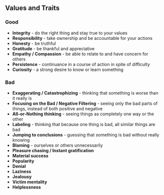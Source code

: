 ## Values and Traits


### Good
- **Integrity** - do the right thing and stay true to your values
- **Responsibility** - take ownership and be accountable for your actions
- **Honesty** - be truthful
- **Gratitude** - be thankful and appreciative
- **Empathy / Compassion** - be able to relate to and have concern for others
- **Persistence** - continuance in a course of action in spite of difficulty
- **Curiosity** - a strong desire to know or learn something


### Bad
- **Exaggerating / Catastrophizing** - thinking that something is worse than it really is
- **Focusing on the Bad / Negative Filtering** - seeing only the bad parts of things, instead of both positive and negative
- **All-or-Nothing thinking** - seeing things as completely one way or the other
- **Labeling** - thinking that because one thing is bad, all similar things are bad
- **Jumping to conclusions** - guessing that something is bad without really knowing
- **Blaming** - ourselves or others unnecessarily
- **Pleasure chasing / Instant gratification**
- **Material success**
- **Popularity**
- **Denial**
- **Laziness**
- **Jealousy**
- **Victim mentality**
- **Helplessness**
